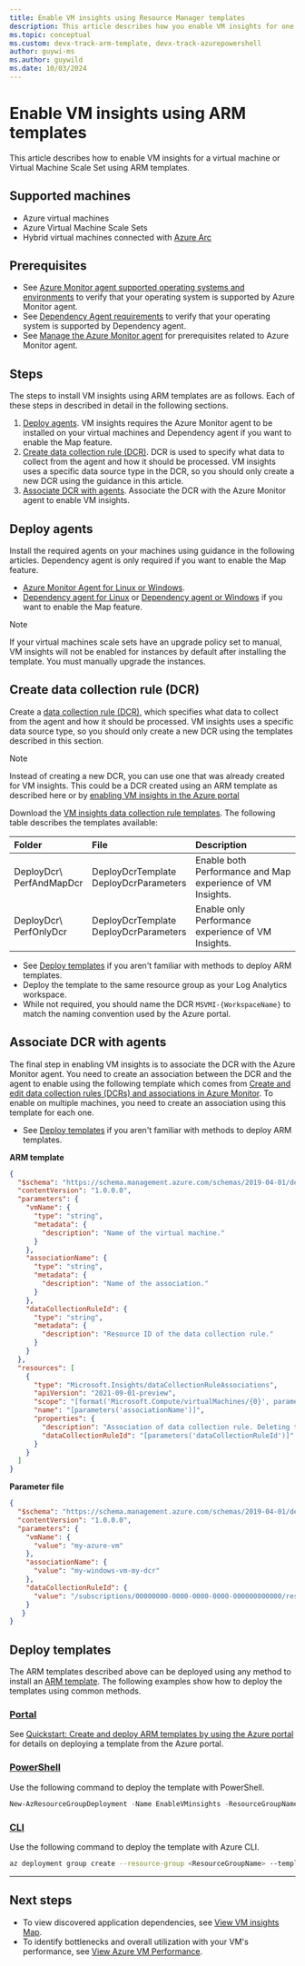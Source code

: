 ```yaml
---
title: Enable VM insights using Resource Manager templates
description: This article describes how you enable VM insights for one or more Azure virtual machines or Virtual Machine Scale Sets by using Azure PowerShell or Azure Resource Manager templates.
ms.topic: conceptual
ms.custom: devx-track-arm-template, devx-track-azurepowershell
author: guywi-ms
ms.author: guywild
ms.date: 10/03/2024
---
```


# Enable VM insights using ARM templates
This article describes how to enable VM insights for a virtual machine or Virtual Machine Scale Set using ARM templates.

## Supported machines

- Azure virtual machines
- Azure Virtual Machine Scale Sets
- Hybrid virtual machines connected with [Azure Arc](/azure/azure-arc/overview)

## Prerequisites

- See [Azure Monitor agent supported operating systems and environments](../agents/azure-monitor-agent-supported-operating-systems.md) to verify that your operating system is supported by Azure Monitor agent. 
- See [Dependency Agent requirements](./vminsights-dependency-agent-maintenance.md) to verify that your operating system is supported by Dependency agent.
- See [Manage the Azure Monitor agent](../agents/azure-monitor-agent-manage.md#prerequisites) for prerequisites related to Azure Monitor agent.

## Steps
The steps to install VM insights using ARM templates are as follows. Each of these steps in described in detail in the following sections.

1. [Deploy agents](#deploy-agents). VM insights requires the Azure Monitor agent to be installed on your virtual machines and Dependency agent if you want to enable the Map feature.
1. [Create data collection rule (DCR)](#create-data-collection-rule-dcr). DCR is used to specify what data to collect from the agent and how it should be processed. VM insights uses a specific data source type in the DCR, so you should only create a new DCR using the guidance in this article.
2. [Associate DCR with agents](#associate-dcr-with-agents). Associate the DCR with the Azure Monitor agent to enable VM insights.

## Deploy agents
Install the required agents on your machines using guidance in the following articles. Dependency agent is only required if you want to enable the Map feature.

- [Azure Monitor Agent for Linux or Windows](../agents/resource-manager-agent.md#azure-monitor-agent).
- [Dependency agent for Linux](/azure/virtual-machines/extensions/agent-dependency-linux) or [Dependency agent or Windows](/azure/virtual-machines/extensions/agent-dependency-windows) if you want to enable the Map feature. 
  
> [!NOTE]
> If your virtual machines scale sets have an upgrade policy set to manual, VM insights will not be enabled for instances by default after installing the template. You must manually upgrade the instances.

##  Create data collection rule (DCR)
Create a [data collection rule (DCR)](../essentials/data-collection-rule-overview.md), which specifies what data to collect from the agent and how it should be processed. VM insights uses a specific data source type, so you should only create a new DCR using the templates described in this section.

> [!NOTE]
> Instead of creating a new DCR, you can use one that was already created for VM insights. This could be a DCR created using an ARM template as described here or by [enabling VM insights in the Azure portal](./vminsights-enable-portal.md)

Download the [VM insights data collection rule templates](https://github.com/Azure/AzureMonitorForVMs-ArmTemplates/releases/download/vmi_ama_ga/DeployDcr.zip). The following table describes the templates available:

   | Folder | File | Description |
   |:---|:---|:---|
   | DeployDcr\\<br>PerfAndMapDcr | DeployDcrTemplate<br>DeployDcrParameters | Enable both Performance and Map experience of VM Insights. |
   | DeployDcr\\<br>PerfOnlyDcr | DeployDcrTemplate<br>DeployDcrParameters | Enable only Performance experience of VM Insights. |

- See [Deploy templates](#deploy-templates) if you aren't familiar with methods to deploy ARM templates.
- Deploy the template to the same resource group as your Log Analytics workspace.
- While not required, you should name the DCR `MSVMI-{WorkspaceName}` to match the naming convention used by the Azure portal.

## Associate DCR with agents
The final step in enabling VM insights is to associate the DCR with the Azure Monitor agent. You need to create an association between the DCR and the agent to enable using the following template which comes from [Create and edit data collection rules (DCRs) and associations in Azure Monitor](../essentials/data-collection-rule-create-edit.md#create-a-dcr). To enable on multiple machines, you need to create an association using this template for each one.

- See [Deploy templates](#deploy-templates) if you aren't familiar with methods to deploy ARM templates.

**ARM template**

```json
{
  "$schema": "https://schema.management.azure.com/schemas/2019-04-01/deploymentTemplate.json#",
  "contentVersion": "1.0.0.0",
  "parameters": {
    "vmName": {
      "type": "string",
      "metadata": {
        "description": "Name of the virtual machine."
      }
    },
    "associationName": {
      "type": "string",
      "metadata": {
        "description": "Name of the association."
      }
    },
    "dataCollectionRuleId": {
      "type": "string",
      "metadata": {
        "description": "Resource ID of the data collection rule."
      }
    }
  },
  "resources": [
    {
      "type": "Microsoft.Insights/dataCollectionRuleAssociations",
      "apiVersion": "2021-09-01-preview",
      "scope": "[format('Microsoft.Compute/virtualMachines/{0}', parameters('vmName'))]",
      "name": "[parameters('associationName')]",
      "properties": {
        "description": "Association of data collection rule. Deleting this association will break the data collection for this virtual machine.",
        "dataCollectionRuleId": "[parameters('dataCollectionRuleId')]"
      }
    }
  ]
}
```

**Parameter file**

```json
{
  "$schema": "https://schema.management.azure.com/schemas/2019-04-01/deploymentParameters.json#",
  "contentVersion": "1.0.0.0",
  "parameters": {
    "vmName": {
      "value": "my-azure-vm"
    },
    "associationName": {
      "value": "my-windows-vm-my-dcr"
    },
    "dataCollectionRuleId": {
      "value": "/subscriptions/00000000-0000-0000-0000-000000000000/resourcegroups/my-resource-group/providers/microsoft.insights/datacollectionrules/my-dcr"
    }
   }
}
```
## Deploy templates
The ARM templates described above can be deployed using any method to install an [ARM template](/azure/azure-resource-manager/templates/overview). The following examples show how to deploy the templates using common methods.

### [Portal](#tab/portal)
See  [Quickstart: Create and deploy ARM templates by using the Azure portal](/azure/azure-resource-manager/resource-manager-quickstart-create-templates-use-the-portal) for details on deploying a template from the Azure portal.

### [PowerShell](#tab/powershell)
Use the following command to deploy the template with PowerShell.

```PowerShell
New-AzResourceGroupDeployment -Name EnableVMinsights -ResourceGroupName <ResourceGroupName> -TemplateFile <Template.json> -TemplateParameterFile <Parameters.json>
```

### [CLI](#tab/cli)
Use the following command to deploy the template with Azure CLI.

```sh
az deployment group create --resource-group <ResourceGroupName> --template-file <Template.json> --parameters <Parameters.json>
```
---

## Next steps

- To view discovered application dependencies, see [View VM insights Map](vminsights-maps.md).
- To identify bottlenecks and overall utilization with your VM's performance, see [View Azure VM Performance](vminsights-performance.md).
